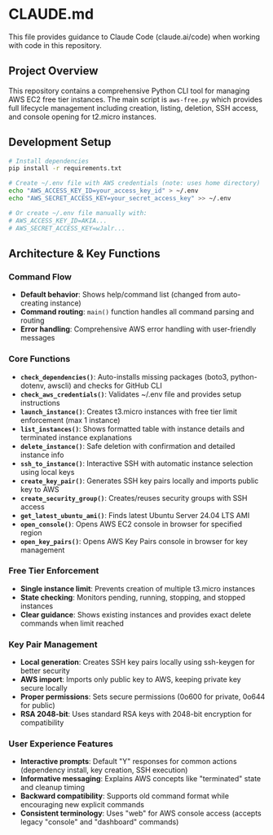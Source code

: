 # CLAUDE.md

This file provides guidance to Claude Code (claude.ai/code) when working with code in this repository.

## Project Overview

This repository contains a comprehensive Python CLI tool for managing AWS EC2 free tier instances. The main script is `aws-free.py` which provides full lifecycle management including creation, listing, deletion, SSH access, and console opening for t2.micro instances.

## Development Setup

```bash
# Install dependencies
pip install -r requirements.txt

# Create ~/.env file with AWS credentials (note: uses home directory)
echo "AWS_ACCESS_KEY_ID=your_access_key_id" > ~/.env
echo "AWS_SECRET_ACCESS_KEY=your_secret_access_key" >> ~/.env

# Or create ~/.env file manually with:
# AWS_ACCESS_KEY_ID=AKIA...
# AWS_SECRET_ACCESS_KEY=wJalr...
```

## Architecture & Key Functions

### Command Flow
- **Default behavior**: Shows help/command list (changed from auto-creating instance)
- **Command routing**: `main()` function handles all command parsing and routing
- **Error handling**: Comprehensive AWS error handling with user-friendly messages

### Core Functions
- **`check_dependencies()`**: Auto-installs missing packages (boto3, python-dotenv, awscli) and checks for GitHub CLI
- **`check_aws_credentials()`**: Validates ~/.env file and provides setup instructions
- **`launch_instance()`**: Creates t3.micro instances with free tier limit enforcement (max 1 instance)
- **`list_instances()`**: Shows formatted table with instance details and terminated instance explanations
- **`delete_instance()`**: Safe deletion with confirmation and detailed instance info
- **`ssh_to_instance()`**: Interactive SSH with automatic instance selection using local keys
- **`create_key_pair()`**: Generates SSH key pairs locally and imports public key to AWS
- **`create_security_group()`**: Creates/reuses security groups with SSH access
- **`get_latest_ubuntu_ami()`**: Finds latest Ubuntu Server 24.04 LTS AMI
- **`open_console()`**: Opens AWS EC2 console in browser for specified region
- **`open_key_pairs()`**: Opens AWS Key Pairs console in browser for key management

### Free Tier Enforcement
- **Single instance limit**: Prevents creation of multiple t3.micro instances
- **State checking**: Monitors pending, running, stopping, and stopped instances
- **Clear guidance**: Shows existing instances and provides exact delete commands when limit reached

### Key Pair Management
- **Local generation**: Creates SSH key pairs locally using ssh-keygen for better security
- **AWS import**: Imports only public key to AWS, keeping private key secure locally
- **Proper permissions**: Sets secure permissions (0o600 for private, 0o644 for public)
- **RSA 2048-bit**: Uses standard RSA keys with 2048-bit encryption for compatibility

### User Experience Features
- **Interactive prompts**: Default "Y" responses for common actions (dependency install, key creation, SSH execution)
- **Informative messaging**: Explains AWS concepts like "terminated" state and cleanup timing
- **Backward compatibility**: Supports old command format while encouraging new explicit commands
- **Consistent terminology**: Uses "web" for AWS console access (accepts legacy "console" and "dashboard" commands)